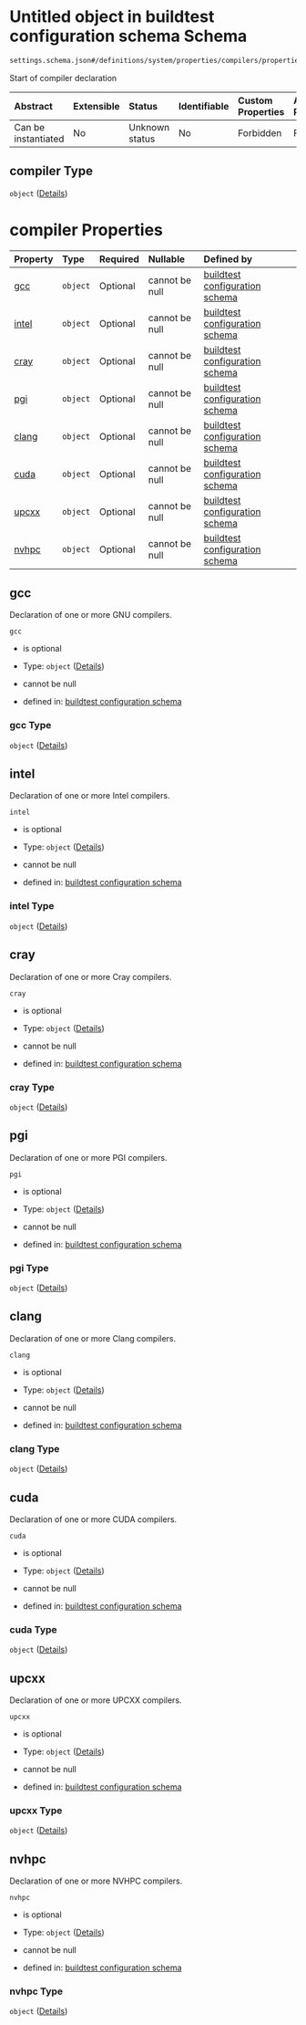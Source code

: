 # Untitled object in buildtest configuration schema Schema

```txt
settings.schema.json#/definitions/system/properties/compilers/properties/compiler
```

Start of compiler declaration

| Abstract            | Extensible | Status         | Identifiable | Custom Properties | Additional Properties | Access Restrictions | Defined In                                                                   |
| :------------------ | :--------- | :------------- | :----------- | :---------------- | :-------------------- | :------------------ | :--------------------------------------------------------------------------- |
| Can be instantiated | No         | Unknown status | No           | Forbidden         | Forbidden             | none                | [settings.schema.json\*](../out/settings.schema.json "open original schema") |

## compiler Type

`object` ([Details](settings-definitions-system-properties-compilers-properties-compiler.md))

# compiler Properties

| Property        | Type     | Required | Nullable       | Defined by                                                                                                                                                                                                                      |
| :-------------- | :------- | :------- | :------------- | :------------------------------------------------------------------------------------------------------------------------------------------------------------------------------------------------------------------------------ |
| [gcc](#gcc)     | `object` | Optional | cannot be null | [buildtest configuration schema](settings-definitions-system-properties-compilers-properties-compiler-properties-gcc.md "settings.schema.json#/definitions/system/properties/compilers/properties/compiler/properties/gcc")     |
| [intel](#intel) | `object` | Optional | cannot be null | [buildtest configuration schema](settings-definitions-system-properties-compilers-properties-compiler-properties-intel.md "settings.schema.json#/definitions/system/properties/compilers/properties/compiler/properties/intel") |
| [cray](#cray)   | `object` | Optional | cannot be null | [buildtest configuration schema](settings-definitions-system-properties-compilers-properties-compiler-properties-cray.md "settings.schema.json#/definitions/system/properties/compilers/properties/compiler/properties/cray")   |
| [pgi](#pgi)     | `object` | Optional | cannot be null | [buildtest configuration schema](settings-definitions-system-properties-compilers-properties-compiler-properties-pgi.md "settings.schema.json#/definitions/system/properties/compilers/properties/compiler/properties/pgi")     |
| [clang](#clang) | `object` | Optional | cannot be null | [buildtest configuration schema](settings-definitions-system-properties-compilers-properties-compiler-properties-clang.md "settings.schema.json#/definitions/system/properties/compilers/properties/compiler/properties/clang") |
| [cuda](#cuda)   | `object` | Optional | cannot be null | [buildtest configuration schema](settings-definitions-system-properties-compilers-properties-compiler-properties-cuda.md "settings.schema.json#/definitions/system/properties/compilers/properties/compiler/properties/cuda")   |
| [upcxx](#upcxx) | `object` | Optional | cannot be null | [buildtest configuration schema](settings-definitions-system-properties-compilers-properties-compiler-properties-upcxx.md "settings.schema.json#/definitions/system/properties/compilers/properties/compiler/properties/upcxx") |
| [nvhpc](#nvhpc) | `object` | Optional | cannot be null | [buildtest configuration schema](settings-definitions-system-properties-compilers-properties-compiler-properties-nvhpc.md "settings.schema.json#/definitions/system/properties/compilers/properties/compiler/properties/nvhpc") |

## gcc

Declaration of one or more GNU compilers.

`gcc`

*   is optional

*   Type: `object` ([Details](settings-definitions-system-properties-compilers-properties-compiler-properties-gcc.md))

*   cannot be null

*   defined in: [buildtest configuration schema](settings-definitions-system-properties-compilers-properties-compiler-properties-gcc.md "settings.schema.json#/definitions/system/properties/compilers/properties/compiler/properties/gcc")

### gcc Type

`object` ([Details](settings-definitions-system-properties-compilers-properties-compiler-properties-gcc.md))

## intel

Declaration of one or more Intel compilers.

`intel`

*   is optional

*   Type: `object` ([Details](settings-definitions-system-properties-compilers-properties-compiler-properties-intel.md))

*   cannot be null

*   defined in: [buildtest configuration schema](settings-definitions-system-properties-compilers-properties-compiler-properties-intel.md "settings.schema.json#/definitions/system/properties/compilers/properties/compiler/properties/intel")

### intel Type

`object` ([Details](settings-definitions-system-properties-compilers-properties-compiler-properties-intel.md))

## cray

Declaration of one or more Cray compilers.

`cray`

*   is optional

*   Type: `object` ([Details](settings-definitions-system-properties-compilers-properties-compiler-properties-cray.md))

*   cannot be null

*   defined in: [buildtest configuration schema](settings-definitions-system-properties-compilers-properties-compiler-properties-cray.md "settings.schema.json#/definitions/system/properties/compilers/properties/compiler/properties/cray")

### cray Type

`object` ([Details](settings-definitions-system-properties-compilers-properties-compiler-properties-cray.md))

## pgi

Declaration of one or more PGI compilers.

`pgi`

*   is optional

*   Type: `object` ([Details](settings-definitions-system-properties-compilers-properties-compiler-properties-pgi.md))

*   cannot be null

*   defined in: [buildtest configuration schema](settings-definitions-system-properties-compilers-properties-compiler-properties-pgi.md "settings.schema.json#/definitions/system/properties/compilers/properties/compiler/properties/pgi")

### pgi Type

`object` ([Details](settings-definitions-system-properties-compilers-properties-compiler-properties-pgi.md))

## clang

Declaration of one or more Clang compilers.

`clang`

*   is optional

*   Type: `object` ([Details](settings-definitions-system-properties-compilers-properties-compiler-properties-clang.md))

*   cannot be null

*   defined in: [buildtest configuration schema](settings-definitions-system-properties-compilers-properties-compiler-properties-clang.md "settings.schema.json#/definitions/system/properties/compilers/properties/compiler/properties/clang")

### clang Type

`object` ([Details](settings-definitions-system-properties-compilers-properties-compiler-properties-clang.md))

## cuda

Declaration of one or more CUDA compilers.

`cuda`

*   is optional

*   Type: `object` ([Details](settings-definitions-system-properties-compilers-properties-compiler-properties-cuda.md))

*   cannot be null

*   defined in: [buildtest configuration schema](settings-definitions-system-properties-compilers-properties-compiler-properties-cuda.md "settings.schema.json#/definitions/system/properties/compilers/properties/compiler/properties/cuda")

### cuda Type

`object` ([Details](settings-definitions-system-properties-compilers-properties-compiler-properties-cuda.md))

## upcxx

Declaration of one or more UPCXX compilers.

`upcxx`

*   is optional

*   Type: `object` ([Details](settings-definitions-system-properties-compilers-properties-compiler-properties-upcxx.md))

*   cannot be null

*   defined in: [buildtest configuration schema](settings-definitions-system-properties-compilers-properties-compiler-properties-upcxx.md "settings.schema.json#/definitions/system/properties/compilers/properties/compiler/properties/upcxx")

### upcxx Type

`object` ([Details](settings-definitions-system-properties-compilers-properties-compiler-properties-upcxx.md))

## nvhpc

Declaration of one or more NVHPC compilers.

`nvhpc`

*   is optional

*   Type: `object` ([Details](settings-definitions-system-properties-compilers-properties-compiler-properties-nvhpc.md))

*   cannot be null

*   defined in: [buildtest configuration schema](settings-definitions-system-properties-compilers-properties-compiler-properties-nvhpc.md "settings.schema.json#/definitions/system/properties/compilers/properties/compiler/properties/nvhpc")

### nvhpc Type

`object` ([Details](settings-definitions-system-properties-compilers-properties-compiler-properties-nvhpc.md))
